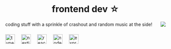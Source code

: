 <br clear="both">

<h1 align="center">frontend dev ☆</h1>

###

<img align="right" height="auto" src="https://media.tenor.com/ll-nN7OlM-QAAAAM/katseye-megan.gif"  />

###

<p align="left">coding stuff with a sprinkle of crashout and random music at the side!</p>

###

<div align="left">
  <img src="https://skillicons.dev/icons?i=ts" height="30" alt="typescript logo"  />
  <img width="12" />
  <img src="https://skillicons.dev/icons?i=nextjs" height="30" alt="nextjs logo"  />
  <img width="12" />
  <img src="https://skillicons.dev/icons?i=react" height="30" alt="react logo"  />
  <img width="12" />
  <img src="https://skillicons.dev/icons?i=nodejs" height="30" alt="nodejs logo"  />
  <img width="12" />
  <img src="https://skillicons.dev/icons?i=express" height="30" alt="express logo"  />
</div>

###
